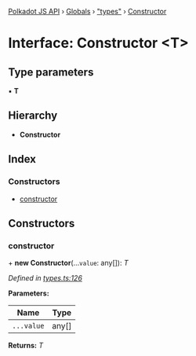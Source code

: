 [Polkadot JS API](../README.md) › [Globals](../globals.md) › ["types"](../modules/_types_.md) › [Constructor](_types_.constructor.md)

# Interface: Constructor <**T**>

## Type parameters

▪ **T**

## Hierarchy

* **Constructor**

## Index

### Constructors

* [constructor](_types_.constructor.md#constructor)

## Constructors

###  constructor

\+ **new Constructor**(...`value`: any[]): *T*

*Defined in [types.ts:126](https://github.com/polkadot-js/api/blob/c077d0f2e7/packages/types/src/types.ts#L126)*

**Parameters:**

Name | Type |
------ | ------ |
`...value` | any[] |

**Returns:** *T*
